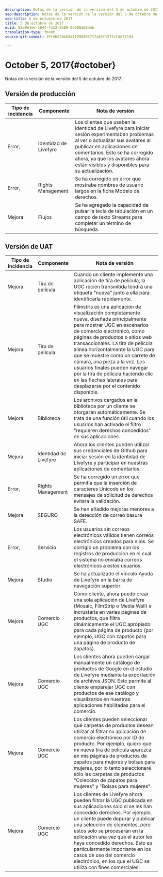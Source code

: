 ```yaml
---
description: Notas de la versión de la versión del 5 de octubre de 2017.
seo-description: Notas de la versión de la versión del 5 de octubre de 2017.
seo-title: 5 de octubre de 2017
title: 5 de octubre de 2017
uuid: 62e9e4ee-1644-4d22-9589-2e208a68aeb
translation-type: tm+mt
source-git-commit: 35feb87bb82d1f298496717a65f1972cf4e71104

---
```



# October 5, 2017{#october}

Notas de la versión de la versión del 5 de octubre de 2017.

## Versión de producción

| **Tipo de incidencia** | **Componente** | **Nota de versión** |
|---|---|---|
| Error, | Identidad de Livefyre | Los clientes que usaban la identidad de Livefyre para iniciar sesión experimentaban problemas al ver o actualizar sus avatares al publicar en aplicaciones de comentarios. Esto se ha corregido ahora, ya que los avatares ahora están visibles y disponibles para su actualización. |
| Error, | Rights Management | Se ha corregido un error que mostraba nombres de usuario largos en la ficha Modelo de derechos. |
| Mejora | Flujos | Se ha agregado la capacidad de pulsar la tecla de tabulación en un campo de texto Streams para completar un término de búsqueda. |

## Versión de UAT

| **Tipo de incidencia** | **Componente** | **Nota de versión** |
|---|---|---|
| Mejora | Tira de película | Cuando un cliente implemente una aplicación de tira de película, la UGC recién transmitida tendrá una etiqueta "nueva" junto a ella para identificarla rápidamente. |
| Mejora | Tira de película | Filmstris es una aplicación de visualización completamente nueva, diseñada principalmente para mostrar UGC en escenarios de comercio electrónico, como páginas de productos o sitios web transaccionales. La tira de película alinea horizontalmente la UGC para que se muestre como un carrete de cámara, una pieza a la vez. Los usuarios finales pueden navegar por la tira de película haciendo clic en las flechas laterales para desplazarse por el contenido disponible. |
| Mejora | Biblioteca | Los archivos cargados en la biblioteca por un cliente se otorgarán automáticamente. Se trata de una función útil cuando los usuarios han activado el filtro "requieren derechos concedidos" en sus aplicaciones. |
| Mejora | Identidad de Livefyre | Ahora los clientes pueden utilizar sus credenciales de Github para iniciar sesión en la identidad de LIvefyre y participar en nuestras aplicaciones de comentarios. |
| Error, | Rights Management | Se ha corregido un error que permitía que la inserción de caracteres Unicode en los mensajes de solicitud de derechos evitara la validación. |
| Mejora | SEGURO | Se han añadido mejoras menores a la detección de correo basura SAFE. |
| Error, | Servicio | Los usuarios sin correos electrónicos válidos tienen correos electrónicos creados para ellos. Se corrigió un problema con los registros de producción en el cual el sistema no enviaba correos electrónicos a estos usuarios. |
| Mejora | Studio | Se ha actualizado el vínculo Ayuda de Livefyre en la barra de navegación superior. |
| Mejora | Comercio UGC | Como cliente, ahora puedo crear una sola aplicación de Livefyre (Mosaic, FilmStrip o Media Wall) e incrustarla en varias páginas de productos, que filtra dinámicamente el UGC apropiado para cada página de producto (por ejemplo, UGC con zapatos para una página de producto de zapatos). |
| Mejora | Comercio UGC | Los clientes ahora pueden cargar manualmente un catálogo de productos de Google en el estudio de Livefyre mediante la exportación de archivos JSON. Esto permite al cliente emparejar UGC con productos de ese catálogo y visualizarlos en nuestras aplicaciones habilitadas para el comercio. |
| Mejora | Comercio UGC | Los clientes pueden seleccionar qué carpetas de productos desean utilizar al filtrar su aplicación de comercio electrónico por ID de producto. Por ejemplo, quiero que mi nueva tira de película aparezca en mis páginas de productos de zapatos para mujeres y bolsas para mujeres, por lo tanto seleccionaré sólo las carpetas de productos "Colección de zapatos para mujeres" y "Bolsas para mujeres". |
| Mejora | Comercio UGC | Los clientes de Livefyre ahora pueden filtrar la UGC publicada en sus aplicaciones solo si se les han concedido derechos. Por ejemplo, un cliente puede depurar y publicar una selección de elementos, pero estos solo se procesarán en la aplicación una vez que el autor les haya concedido derechos. Esto es particularmente importante en los casos de uso del comercio electrónico, en los que el UGC se utiliza con fines comerciales. |


